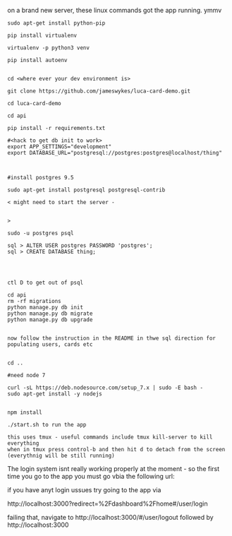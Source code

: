 on a brand new server, these linux commands got the app running. ymmv

````
sudo apt-get install python-pip

pip install virtualenv

virtualenv -p python3 venv

pip install autoenv


cd <where ever your dev environment is>

git clone https://github.com/jameswykes/luca-card-demo.git

cd luca-card-demo

cd api

pip install -r requirements.txt

#<hack to get db init to work>
export APP_SETTINGS="development"
export DATABASE_URL="postgresql://postgres:postgres@localhost/thing"



#install postgres 9.5

sudo apt-get install postgresql postgresql-contrib

< might need to start the server - 


>

sudo -u postgres psql

sql > ALTER USER postgres PASSWORD 'postgres'; 
sql > CREATE DATABASE thing;




ctl D to get out of psql

cd api
rm -rf migrations
python manage.py db init
python manage.py db migrate
python manage.py db upgrade


now follow the instruction in the README in thwe sql direction for populating users, cards etc


cd ..

#need node 7 

curl -sL https://deb.nodesource.com/setup_7.x | sudo -E bash -
sudo apt-get install -y nodejs


npm install

./start.sh to run the app 

this uses tmux - useful commands include tmux kill-server to kill everything
when in tmux press control-b and then hit d to detach from the screen (everythnig will be still running)

````

The login system isnt really working properly at the moment - so the first time you go to the app you must go vbia the following url:

if you have anyt login ussues try going to the app via 

http://localhost:3000?redirect=%2Fdashboard%2Fhome#/user/login


failing that, navigate to http://localhost:3000/#/user/logout followed by http://localhost:3000





